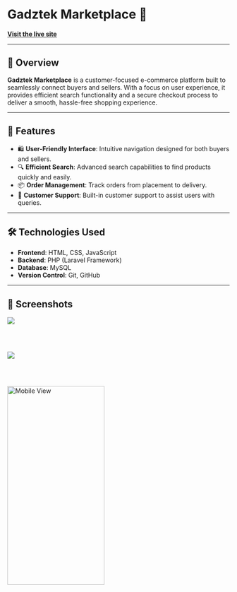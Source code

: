# Gadztek Marketplace 🛒

**[Visit the live site](https://gadztek.store)**

---

## 📝 Overview

**Gadztek Marketplace** is a customer-focused e-commerce platform built to seamlessly connect buyers and sellers. With a focus on user experience, it provides efficient search functionality and a secure checkout process to deliver a smooth, hassle-free shopping experience.

---

## 🌟 Features

- 🛍️ **User-Friendly Interface**: Intuitive navigation designed for both buyers and sellers.
- 🔍 **Efficient Search**: Advanced search capabilities to find products quickly and easily.
- 📦 **Order Management**: Track orders from placement to delivery.
- 💬 **Customer Support**: Built-in customer support to assist users with queries.

---

## 🛠️ Technologies Used

- **Frontend**: HTML, CSS, JavaScript
- **Backend**: PHP (Laravel Framework)
- **Database**: MySQL
- **Version Control**: Git, GitHub

---

## 📸 Screenshots

<img src="https://github.com/user-attachments/assets/b91c1eda-c536-4f70-8f04-707d9d3a885e"/>

<br><br>

<img src="https://github.com/user-attachments/assets/72988760-5589-4c5c-b54c-5b87cd136a7a" />

<br><br>

<img src="https://github.com/user-attachments/assets/a3067c70-a61f-4b32-a0e4-35d76c017060" alt="Mobile View" width="220" height="450"/>


